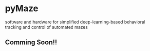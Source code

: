 # pyMaze
software and hardware for simplified deep-learning-based behavioral tracking and control of automated mazes


## Comming Soon!!
